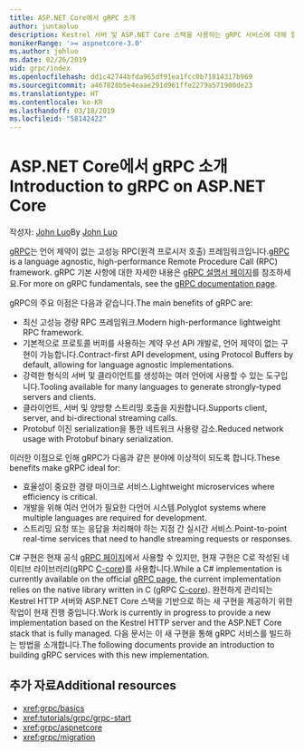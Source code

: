 ```yaml
---
title: ASP.NET Core에서 gRPC 소개
author: juntaoluo
description: Kestrel 서버 및 ASP.NET Core 스택을 사용하는 gRPC 서비스에 대해 알아봅니다.
monikerRange: '>= aspnetcore-3.0'
ms.author: johluo
ms.date: 02/26/2019
uid: grpc/index
ms.openlocfilehash: dd1c42744bfda965df91ea1fcc0b71814317b969
ms.sourcegitcommit: a467828b5e4eaae291d961ffe2279a571900de23
ms.translationtype: HT
ms.contentlocale: ko-KR
ms.lasthandoff: 03/18/2019
ms.locfileid: "58142422"
---
```

# <a name="introduction-to-grpc-on-aspnet-core"></a><span data-ttu-id="b7d77-103">ASP.NET Core에서 gRPC 소개</span><span class="sxs-lookup"><span data-stu-id="b7d77-103">Introduction to gRPC on ASP.NET Core</span></span>

<span data-ttu-id="b7d77-104">작성자: [John Luo](https://github.com/juntaoluo)</span><span class="sxs-lookup"><span data-stu-id="b7d77-104">By [John Luo](https://github.com/juntaoluo)</span></span>

<span data-ttu-id="b7d77-105">[gRPC](https://grpc.io/docs/guides/)는 언어 제약이 없는 고성능 RPC(원격 프로시저 호출) 프레임워크입니다.</span><span class="sxs-lookup"><span data-stu-id="b7d77-105">[gRPC](https://grpc.io/docs/guides/) is a language agnostic, high-performance Remote Procedure Call (RPC) framework.</span></span> <span data-ttu-id="b7d77-106">gRPC 기본 사항에 대한 자세한 내용은 [gRPC 설명서 페이지](https://grpc.io/docs/)를 참조하세요.</span><span class="sxs-lookup"><span data-stu-id="b7d77-106">For more on gRPC fundamentals, see the [gRPC documentation page](https://grpc.io/docs/).</span></span>

<span data-ttu-id="b7d77-107">gRPC의 주요 이점은 다음과 같습니다.</span><span class="sxs-lookup"><span data-stu-id="b7d77-107">The main benefits of gRPC are:</span></span>
* <span data-ttu-id="b7d77-108">최신 고성능 경량 RPC 프레임워크.</span><span class="sxs-lookup"><span data-stu-id="b7d77-108">Modern high-performance lightweight RPC framework.</span></span>
* <span data-ttu-id="b7d77-109">기본적으로 프로토콜 버퍼를 사용하는 계약 우선 API 개발로, 언어 제약이 없는 구현이 가능합니다.</span><span class="sxs-lookup"><span data-stu-id="b7d77-109">Contract-first API development, using Protocol Buffers by default, allowing for language agnostic implementations.</span></span>
* <span data-ttu-id="b7d77-110">강력한 형식의 서버 및 클라이언트를 생성하는 여러 언어에 사용할 수 있는 도구입니다.</span><span class="sxs-lookup"><span data-stu-id="b7d77-110">Tooling available for many languages to generate strongly-typed servers and clients.</span></span>
* <span data-ttu-id="b7d77-111">클라이언트, 서버 및 양방향 스트리밍 호출을 지원합니다.</span><span class="sxs-lookup"><span data-stu-id="b7d77-111">Supports client, server, and bi-directional streaming calls.</span></span>
* <span data-ttu-id="b7d77-112">Protobuf 이진 serialization을 통한 네트워크 사용량 감소.</span><span class="sxs-lookup"><span data-stu-id="b7d77-112">Reduced network usage with Protobuf binary serialization.</span></span>

<span data-ttu-id="b7d77-113">이러한 이점으로 인해 gRPC가 다음과 같은 분야에 이상적이 되도록 합니다.</span><span class="sxs-lookup"><span data-stu-id="b7d77-113">These benefits make gRPC ideal for:</span></span>
* <span data-ttu-id="b7d77-114">효율성이 중요한 경량 마이크로 서비스.</span><span class="sxs-lookup"><span data-stu-id="b7d77-114">Lightweight microservices where efficiency is critical.</span></span>
* <span data-ttu-id="b7d77-115">개발을 위해 여러 언어가 필요한 다언어 시스템.</span><span class="sxs-lookup"><span data-stu-id="b7d77-115">Polyglot systems where multiple languages are required for development.</span></span>
* <span data-ttu-id="b7d77-116">스트리밍 요청 또는 응답을 처리해야 하는 지점 간 실시간 서비스.</span><span class="sxs-lookup"><span data-stu-id="b7d77-116">Point-to-point real-time services that need to handle streaming requests or responses.</span></span>

<span data-ttu-id="b7d77-117">C# 구현은 현재 공식 [gRPC 페이지](https://grpc.io/docs/quickstart/csharp.html)에서 사용할 수 있지만, 현재 구현은 C로 작성된 네이티브 라이브러리(gRPC [C-core](https://grpc.io/blog/grpc-stacks))를 사용합니다.</span><span class="sxs-lookup"><span data-stu-id="b7d77-117">While a C# implementation is currently available on the official [gRPC page](https://grpc.io/docs/quickstart/csharp.html), the current implementation relies on the native library written in C (gRPC [C-core](https://grpc.io/blog/grpc-stacks)).</span></span> <span data-ttu-id="b7d77-118">완전하게 관리되는 Kestrel HTTP 서버와 ASP.NET Core 스택을 기반으로 하는 새 구현을 제공하기 위한 작업이 현재 진행 중입니다.</span><span class="sxs-lookup"><span data-stu-id="b7d77-118">Work is currently in progress to provide a new implementation based on the Kestrel HTTP server and the ASP.NET Core stack that is fully managed.</span></span> <span data-ttu-id="b7d77-119">다음 문서는 이 새 구현을 통해 gRPC 서비스를 빌드하는 방법을 소개합니다.</span><span class="sxs-lookup"><span data-stu-id="b7d77-119">The following documents provide an introduction to building gRPC services with this new implementation.</span></span>

## <a name="additional-resources"></a><span data-ttu-id="b7d77-120">추가 자료</span><span class="sxs-lookup"><span data-stu-id="b7d77-120">Additional resources</span></span>

* <xref:grpc/basics>
* <xref:tutorials/grpc/grpc-start>
* <xref:grpc/aspnetcore>
* <xref:grpc/migration>